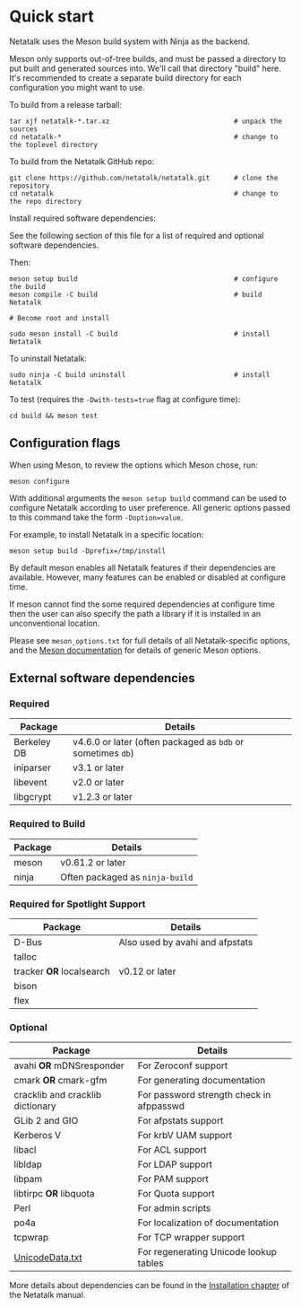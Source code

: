 # Quick start

Netatalk uses the Meson build system with Ninja as the backend.

Meson only supports out-of-tree builds, and must be passed a directory to put
built and generated sources into. We'll call that directory "build" here. It's
recommended to create a separate build directory for each configuration you
might want to use.

To build from a release tarball:

```
tar xjf netatalk-*.tar.xz                               # unpack the sources
cd netatalk-*                                           # change to the toplevel directory
```

To build from the Netatalk GitHub repo:

```
git clone https://github.com/netatalk/netatalk.git      # clone the repository
cd netatalk                                             # change to the repo directory
```

Install required software dependencies:

See the following section of this file for a list of required and optional software dependencies.

Then:

```
meson setup build                                       # configure the build
meson compile -C build                                  # build Netatalk

# Become root and install

sudo meson install -C build                             # install Netatalk
```

To uninstall Netatalk:

```
sudo ninja -C build uninstall                           # install Netatalk
```

To test (requires the `-Dwith-tests=true` flag at configure time):

```
cd build && meson test
```

## Configuration flags

When using Meson, to review the options which Meson chose, run:

```
meson configure
```

With additional arguments the `meson setup build` command can be used to
configure Netatalk according to user preference. All generic options passed to
this command take the form `-Doption=value`.

For example, to install Netatalk in a specific location:

```
meson setup build -Dprefix=/tmp/install
```

By default meson enables all Netatalk features if their dependencies are available.
However, many features can be enabled or disabled at configure time.

If meson cannot find the some required dependencies at configure time then the
user can also specify the path a library if it is installed in an unconventional
location.

Please see `meson_options.txt` for full details of all Netatalk-specific options,
and the [Meson documentation](https://mesonbuild.com/Builtin-options.html)
for details of generic Meson options.

## External software dependencies

### Required

| Package      | Details |
|--------------|---------|
| Berkeley DB  | v4.6.0 or later (often packaged as `bdb` or sometimes `db`) |
| iniparser    | v3.1 or later |
| libevent     | v2.0 or later |
| libgcrypt    | v1.2.3 or later |

### Required to Build

| Package | Details |
|---------|---------|
| meson   | v0.61.2 or later |
| ninja   | Often packaged as `ninja-build` |

### Required for Spotlight Support

| Package    | Details |
|------------|---------|
| D-Bus      | Also used by avahi and afpstats |
| talloc     |  |
| tracker **OR** localsearch | v0.12 or later|
| bison      |  |
| flex       |  |

### Optional

| Package      | Details |
|--------------|---------|
| avahi **OR** mDNSresponder | For Zeroconf support |
| cmark **OR** cmark-gfm     | For generating documentation |
| cracklib and cracklib dictionary | For password strength check in afppasswd |
| GLib 2 and GIO             | For afpstats support |
| Kerberos V                 | For krbV UAM support |
| libacl                     | For ACL support |
| libldap                    | For LDAP support |
| libpam                     | For PAM support |
| libtirpc **OR** libquota   | For Quota support |
| Perl                       | For admin scripts |
| po4a                       | For localization of documentation |
| tcpwrap                    | For TCP wrapper support |
| [UnicodeData.txt](https://www.unicode.org/Public/UNIDATA/UnicodeData.txt) | For regenerating Unicode lookup tables |

More details about dependencies can be found in the
[Installation chapter](https://netatalk.io/stable/htmldocs/installation)
of the Netatalk manual.
